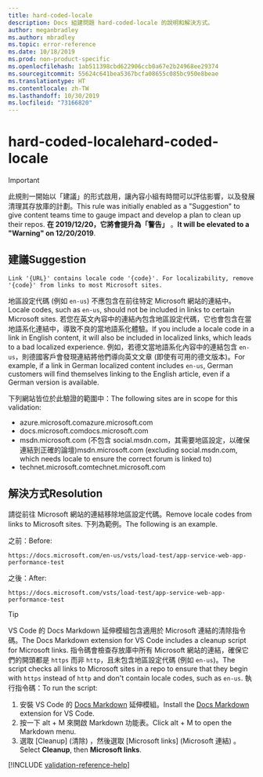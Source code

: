 ```yaml
---
title: hard-coded-locale
description: Docs 組建問題 hard-coded-locale 的說明和解決方式。
author: meganbradley
ms.author: mbradley
ms.topic: error-reference
ms.date: 10/18/2019
ms.prod: non-product-specific
ms.openlocfilehash: 1ab511398cbd622906ccb0a67e2b24968ee29374
ms.sourcegitcommit: 55624c641bea5367bcfa08655c085bc950e8beae
ms.translationtype: HT
ms.contentlocale: zh-TW
ms.lasthandoff: 10/30/2019
ms.locfileid: "73166820"
---
```

# <a name="hard-coded-locale"></a><span data-ttu-id="d3091-103">hard-coded-locale</span><span class="sxs-lookup"><span data-stu-id="d3091-103">hard-coded-locale</span></span>

> [!IMPORTANT]
> <span data-ttu-id="d3091-104">此規則一開始以「建議」的形式啟用，讓內容小組有時間可以評估影響，以及發展清理其存放庫的計劃。</span><span class="sxs-lookup"><span data-stu-id="d3091-104">This rule was initially enabled as a "Suggestion" to give content teams time to gauge impact and develop a plan to clean up their repos.</span></span> <span data-ttu-id="d3091-105">**在 2019/12/20，它將會提升為「警告」** 。</span><span class="sxs-lookup"><span data-stu-id="d3091-105">**It will be elevated to a "Warning" on 12/20/2019**.</span></span>

## <a name="suggestion"></a><span data-ttu-id="d3091-106">建議</span><span class="sxs-lookup"><span data-stu-id="d3091-106">Suggestion</span></span>

`Link '{URL}' contains locale code '{code}'. For localizability, remove '{code}' from links to most Microsoft sites.`

<span data-ttu-id="d3091-107">地區設定代碼 (例如 `en-us`) 不應包含在前往特定 Microsoft 網站的連結中。</span><span class="sxs-lookup"><span data-stu-id="d3091-107">Locale codes, such as `en-us`, should not be included in links to certain Microsoft sites.</span></span> <span data-ttu-id="d3091-108">若您在英文內容中的連結內包含地區設定代碼，它也會包含在當地語系化連結中，導致不良的當地語系化體驗。</span><span class="sxs-lookup"><span data-stu-id="d3091-108">If you include a locale code in a link in English content, it will also be included in localized links, which leads to a bad localized experience.</span></span> <span data-ttu-id="d3091-109">例如，若德文當地語系化內容中的連結包含 `en-us`，則德國客戶會發現連結將他們導向英文文章 (即使有可用的德文版本)。</span><span class="sxs-lookup"><span data-stu-id="d3091-109">For example, if a link in German localized content includes `en-us`, German customers will find themselves linking to the English article, even if a German version is available.</span></span>

<span data-ttu-id="d3091-110">下列網站皆位於此驗證的範圍中：</span><span class="sxs-lookup"><span data-stu-id="d3091-110">The following sites are in scope for this validation:</span></span>

- <span data-ttu-id="d3091-111">azure.microsoft.com</span><span class="sxs-lookup"><span data-stu-id="d3091-111">azure.microsoft.com</span></span>
- <span data-ttu-id="d3091-112">docs.microsoft.com</span><span class="sxs-lookup"><span data-stu-id="d3091-112">docs.microsoft.com</span></span>
- <span data-ttu-id="d3091-113">msdn.microsoft.com (不包含 social.msdn.com，其需要地區設定，以確保連結到正確的論壇)</span><span class="sxs-lookup"><span data-stu-id="d3091-113">msdn.microsoft.com (excluding social.msdn.com, which needs locale to ensure the correct forum is linked to)</span></span>
- <span data-ttu-id="d3091-114">technet.microsoft.com</span><span class="sxs-lookup"><span data-stu-id="d3091-114">technet.microsoft.com</span></span>

## <a name="resolution"></a><span data-ttu-id="d3091-115">解決方式</span><span class="sxs-lookup"><span data-stu-id="d3091-115">Resolution</span></span>

<span data-ttu-id="d3091-116">請從前往 Microsoft 網站的連結移除地區設定代碼。</span><span class="sxs-lookup"><span data-stu-id="d3091-116">Remove locale codes from links to Microsoft sites.</span></span> <span data-ttu-id="d3091-117">下列為範例。</span><span class="sxs-lookup"><span data-stu-id="d3091-117">The following is an example.</span></span>

<span data-ttu-id="d3091-118">之前：</span><span class="sxs-lookup"><span data-stu-id="d3091-118">Before:</span></span>

`https://docs.microsoft.com/en-us/vsts/load-test/app-service-web-app-performance-test`

<span data-ttu-id="d3091-119">之後：</span><span class="sxs-lookup"><span data-stu-id="d3091-119">After:</span></span>

`https://docs.microsoft.com/vsts/load-test/app-service-web-app-performance-test`

> [!TIP]
> <span data-ttu-id="d3091-120">VS Code 的 Docs Markdown 延伸模組包含適用於 Microsoft 連結的清除指令碼。</span><span class="sxs-lookup"><span data-stu-id="d3091-120">The Docs Markdown extension for VS Code includes a cleanup script for Microsoft links.</span></span> <span data-ttu-id="d3091-121">指令碼會檢查存放庫中所有 Microsoft 網站的連結，確保它們的開頭都是 `https` 而非 `http`，且未包含地區設定代碼 (例如 `en-us`)。</span><span class="sxs-lookup"><span data-stu-id="d3091-121">The script checks all links to Microsoft sites in a repo to ensure that they begin with `https` instead of `http` and don't contain locale codes, such as `en-us`.</span></span> <span data-ttu-id="d3091-122">執行指令碼：</span><span class="sxs-lookup"><span data-stu-id="d3091-122">To run the script:</span></span>
>
> 1. <span data-ttu-id="d3091-123">安裝 VS Code 的 [Docs Markdown](https://marketplace.visualstudio.com/items?itemName=docsmsft.docs-markdown) 延伸模組。</span><span class="sxs-lookup"><span data-stu-id="d3091-123">Install the [Docs Markdown](https://marketplace.visualstudio.com/items?itemName=docsmsft.docs-markdown) extension for VS Code.</span></span>
> 1. <span data-ttu-id="d3091-124">按一下 alt + M 來開啟 Markdown 功能表。</span><span class="sxs-lookup"><span data-stu-id="d3091-124">Click alt + M to open the Markdown menu.</span></span>
> 1. <span data-ttu-id="d3091-125">選取 [Cleanup] \(清除\)  ，然後選取 [Microsoft links] \(Microsoft 連結\)  。</span><span class="sxs-lookup"><span data-stu-id="d3091-125">Select **Cleanup**, then **Microsoft links**.</span></span>

<!--make sure to add this file to your includes folder and verify the path-->
[!INCLUDE [validation-reference-help](includes/validation-reference-help.md)]
